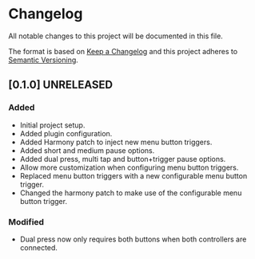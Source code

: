 # Changelog
All notable changes to this project will be documented in this file.

The format is based on [Keep a Changelog](https://keepachangelog.com/en/1.0.0/)
and this project adheres to [Semantic Versioning](https://semver.org/spec/v2.0.0.html).

## [0.1.0] UNRELEASED
### Added
- Initial project setup.
- Added plugin configuration.
- Added Harmony patch to inject new menu button triggers.
- Added short and medium pause options.
- Added dual press, multi tap and button+trigger pause options.
- Allow more customization when configuring menu button triggers.
- Replaced menu button triggers with a new configurable menu button trigger.
- Changed the harmony patch to make use of the configurable menu button trigger.

### Modified
- Dual press now only requires both buttons when both controllers are connected.
